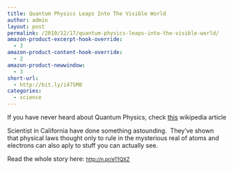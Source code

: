 ```yaml
---
title: Quantum Physics Leaps Into The Visible World
author: admin
layout: post
permalink: /2010/12/17/quantum-physics-leaps-into-the-visible-world/
amazon-product-excerpt-hook-override:
  - 3
amazon-product-content-hook-override:
  - 2
amazon-product-newwindow:
  - 3
short-url:
  - http://bit.ly/i47SM8
categories:
  - science
---
```

If you have never heard about Quantum Physics, check [this][1] wikipedia article

Scientist in California have done something astounding.  They&#8217;ve shown that physical laws thought only to rule in the mysterious real of atoms and electrons can also aply to stuff you can actually see.

Read the whole story here: <span style="font-size: 11.6667px;"><a href="http://n.pr/eTfQXZ">http://n.pr/eTfQXZ</a></span>

 [1]: http://bit.ly/hwS5VT